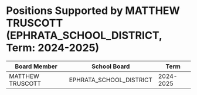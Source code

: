 # Positions Supported by MATTHEW TRUSCOTT (EPHRATA_SCHOOL_DISTRICT, Term: 2024-2025)

| Board Member | School Board | Term |
|--------------|--------------|------|
| MATTHEW TRUSCOTT | EPHRATA_SCHOOL_DISTRICT | 2024-2025 |

